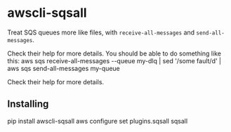 awscli-sqsall
=============

Treat SQS queues more like files, with `receive-all-messages` and
`send-all-messages`.

Check their help for more details. You should be able to do something like this:
  aws sqs receive-all-messages --queue my-dlq | sed '/some fault/d' | aws sqs send-all-messages my-queue

Check their help for more details.

Installing
----------

  pip install awscli-sqsall
  aws configure set plugins.sqsall sqsall
